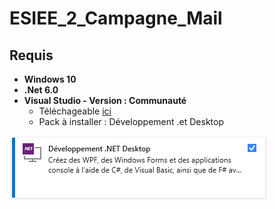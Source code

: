 # ESIEE_2_Campagne_Mail

## Requis

- **Windows 10**
- **.Net 6.0**
- **Visual Studio - Version : Communauté**
    - Téléchageable [ici](https://visualstudio.microsoft.com/fr/downloads/)
    - Pack à installer : Développement .et Desktop
    
![img](_img/Visual_Studio_Installer.png)